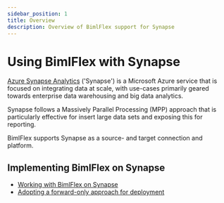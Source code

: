 ```yaml
---
sidebar_position: 1
title: Overview
description: Overview of BimlFlex support for Synapse
---
```

# Using BimlFlex with Synapse

[Azure Synapse Analytics](https://azure.microsoft.com/en-us/services/synapse-analytics) ('Synapse') is a Microsoft Azure service that is focused on integrating data at scale, with use-cases primarily geared towards enterprise data warehousing and big data analytics.

Synapse follows a Massively Parallel Processing (MPP) approach that is particularly effective for insert large data sets and exposing this for reporting.

BimlFlex supports Synapse as a source- and target connection and platform.

## Implementing BimlFlex on Synapse

* [Working with BimlFlex on Synapse](bimlflex-synapse-implementation)
* [Adopting a forward-only approach for deployment](bimlflex-synapse-forward-only)
